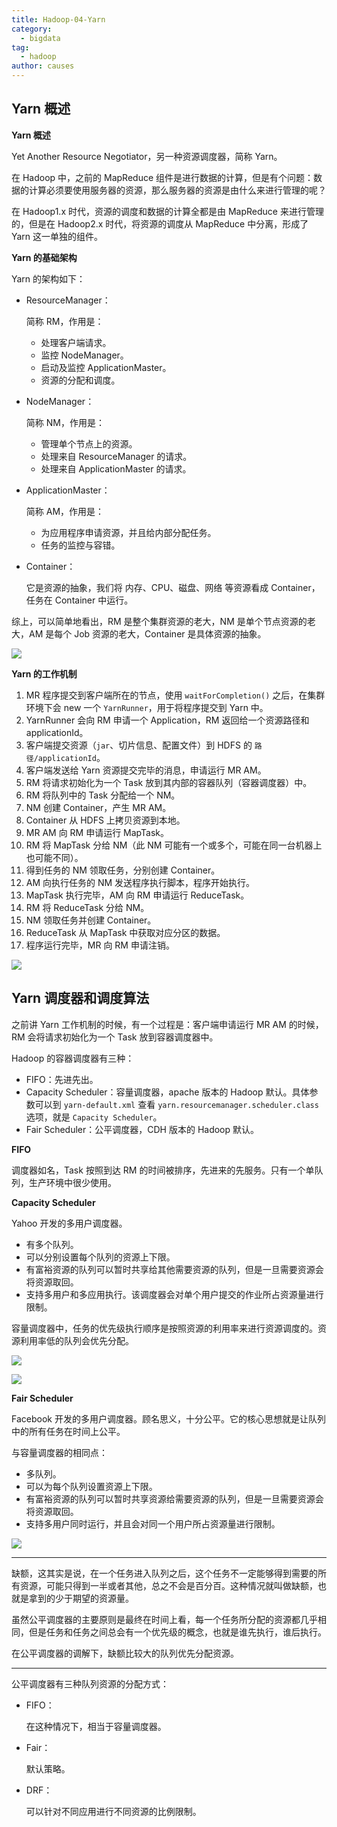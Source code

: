 ```yaml
---
title: Hadoop-04-Yarn
category:
  - bigdata
tag:
  - hadoop
author: causes
---
```


## Yarn 概述

**Yarn 概述**

Yet Another Resource Negotiator，另一种资源调度器，简称 Yarn。

在 Hadoop 中，之前的 MapReduce 组件是进行数据的计算，但是有个问题：数据的计算必须要使用服务器的资源，那么服务器的资源是由什么来进行管理的呢？

在 Hadoop1.x 时代，资源的调度和数据的计算全都是由 MapReduce 来进行管理的，但是在 Hadoop2.x 时代，将资源的调度从 MapReduce 中分离，形成了 Yarn 这一单独的组件。

**Yarn 的基础架构**

Yarn 的架构如下：

- ResourceManager：

    简称 RM，作用是：

    - 处理客户端请求。
    - 监控 NodeManager。
    - 启动及监控 ApplicationMaster。
    - 资源的分配和调度。

- NodeManager：

    简称 NM，作用是：

    - 管理单个节点上的资源。
    - 处理来自 ResourceManager 的请求。
    - 处理来自 ApplicationMaster 的请求。

- ApplicationMaster：

    简称 AM，作用是：

    - 为应用程序申请资源，并且给内部分配任务。
    - 任务的监控与容错。

- Container：

    它是资源的抽象，我们将 内存、CPU、磁盘、网络 等资源看成 Container，任务在 Container 中运行。

综上，可以简单地看出，RM 是整个集群资源的老大，NM 是单个节点资源的老大，AM 是每个 Job 资源的老大，Container 是具体资源的抽象。

![](./images/2021-12-28-10-03-19.png)

**Yarn 的工作机制**

1. MR 程序提交到客户端所在的节点，使用 `waitForCompletion()` 之后，在集群环境下会 new 一个 `YarnRunner`，用于将程序提交到 Yarn 中。
1. YarnRunner 会向 RM 申请一个 Application，RM 返回给一个资源路径和 applicationId。
1. 客户端提交资源（`jar`、切片信息、配置文件）到 HDFS 的 `路径/applicationId`。
1. 客户端发送给 Yarn 资源提交完毕的消息，申请运行 MR AM。
1. RM 将请求初始化为一个 Task 放到其内部的容器队列（容器调度器）中。
1. RM 将队列中的 Task 分配给一个 NM。
1. NM 创建 Container，产生 MR AM。
1. Container 从 HDFS 上拷贝资源到本地。
1. MR AM 向 RM 申请运行 MapTask。
1. RM 将 MapTask 分给 NM（此 NM 可能有一个或多个，可能在同一台机器上也可能不同）。
1. 得到任务的 NM 领取任务，分别创建 Container。
1. AM 向执行任务的 NM 发送程序执行脚本，程序开始执行。
1. MapTask 执行完毕，AM 向 RM 申请运行 ReduceTask。
1. RM 将 ReduceTask 分给 NM。
1. NM 领取任务并创建 Container。
1. ReduceTask 从 MapTask 中获取对应分区的数据。
1. 程序运行完毕，MR 向 RM 申请注销。

![](./images/2021-12-29-09-37-51.png)

## Yarn 调度器和调度算法

之前讲 Yarn 工作机制的时候，有一个过程是：客户端申请运行 MR AM 的时候，RM 会将请求初始化为一个 Task 放到容器调度器中。

Hadoop 的容器调度器有三种：

- FIFO：先进先出。
- Capacity Scheduler：容量调度器，apache 版本的 Hadoop 默认。具体参数可以到 `yarn-default.xml` 查看 `yarn.resourcemanager.scheduler.class` 选项，就是 `Capacity Scheduler`。
- Fair Scheduler：公平调度器，CDH 版本的 Hadoop 默认。

**FIFO**

调度器如名，Task 按照到达 RM 的时间被排序，先进来的先服务。只有一个单队列，生产环境中很少使用。

**Capacity Scheduler**

Yahoo 开发的多用户调度器。

- 有多个队列。
- 可以分别设置每个队列的资源上下限。
- 有富裕资源的队列可以暂时共享给其他需要资源的队列，但是一旦需要资源会将资源取回。
- 支持多用户和多应用执行。该调度器会对单个用户提交的作业所占资源量进行限制。

容量调度器中，任务的优先级执行顺序是按照资源的利用率来进行资源调度的。资源利用率低的队列会优先分配。

![](./images/2021-12-29-09-51-16.png)

![](./images/2021-12-29-09-52-07.png)

**Fair Scheduler**

Facebook 开发的多用户调度器。顾名思义，十分公平。它的核心思想就是让队列中的所有任务在时间上公平。

与容量调度器的相同点：

- 多队列。
- 可以为每个队列设置资源上下限。
- 有富裕资源的队列可以暂时共享资源给需要资源的队列，但是一旦需要资源会将资源取回。
- 支持多用户同时运行，并且会对同一个用户所占资源量进行限制。

![](./images/2021-12-29-17-02-40.png)

---

缺额，这其实是说，在一个任务进入队列之后，这个任务不一定能够得到需要的所有资源，可能只得到一半或者其他，总之不会是百分百。这种情况就叫做缺额，也就是拿到的少于期望的资源量。

虽然公平调度器的主要原则是最终在时间上看，每一个任务所分配的资源都几乎相同，但是任务和任务之间总会有一个优先级的概念，也就是谁先执行，谁后执行。

在公平调度器的调解下，缺额比较大的队列优先分配资源。

---

公平调度器有三种队列资源的分配方式：

- FIFO：

    在这种情况下，相当于容量调度器。

- Fair：

    默认策略。

- DRF：

    可以针对不同应用进行不同资源的比例限制。
